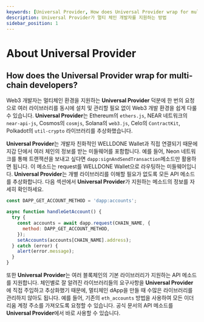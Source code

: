```yaml
---
keywords: [Universal Provider, How does Universal Provider wrap for multi-chain developers?]
description: Universal Provider가 멀티 체인 개발자를 지원하는 방법
sidebar_position: 1
---
```


# About Universal Provider

## How does the Universal Provider wrap for multi-chain developers?

Web3 개발자는 멀티체인 환경을 지원하는 **Universal Provider** 덕분에 한 번의 요청으로 여러 라이브러리를 동시에 설치 및 관리할 필요 없이 Web3 개발 환경을 쉽게 다룰 수 있습니다. **Universal Provider**는 Ethereum의 `ethers.js`, NEAR 네트워크의 `near-api-js`, Cosmos의 `cosmjs`, Solana의 `web3.js`, Celo의 `ContractKit`, Polkadot의 `util-crypto` 라이브러리를 추상화했습니다.

**Universal Provider**는 개발자 친화적인 WELLDONE Wallet과 직접 연결되기 때문에 지갑 단에서 여러 체인의 정보를 받는 미들웨어를 포함합니다. 예를 들어, Neon 네트워크를 통해 트랜잭션을 보내고 싶다면 `dapp:signAndSendTransaction`메소드만 활용하면 됩니다. 이 메소드는 request를 WELLDONE Wallet으로 라우팅하는 미들웨어입니다. **Universal Provider**는 개별 라이브러리를 이해할 필요가 없도록 모든 API 메소드를 추상화합니다. 다음 섹션에서 **Universal Provider**가 지원하는 메소드의 정보를 자세히 확인하세요.

```javascript
const DAPP_GET_ACCOUNT_METHOD = 'dapp:accounts';

async function handleGetAccount() {
  try {
    const accounts = await dapp.request(CHAIN_NAME, {
      method: DAPP_GET_ACCOUNT_METHOD,
    });
    setAccounts(accounts[CHAIN_NAME].address);
  } catch (error) {
    alert(error.message);
  }
}
```

또한 **Universal Provider**는 여러 블록체인의 기본 라이브러리가 지원하는 API 메소드를 지원합니다. 체인별로 잘 알려진 라이브러리들의 요구사항을 **Universal Provider**에 직접 주입하고 추상화했기 때문에, 멀티체인 dApp을 만들 때 수많은 라이브러리를 관리하지 않아도 됩니다. 예를 들어, 기존의 `eth_accounts` 방법을 사용하여 모든 이더리움 계정 주소를 가져오도록 요청할 수 있습니다. 공식 문서의 API 메소드를 **Universal Provider**에서 바로 사용할 수 있습니다.
